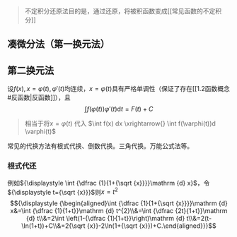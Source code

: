 > 不定积分还原法目的是，通过还原，将被积函数变成[[常见函数的不定积分]]

## 凑微分法（第一换元法）

## 第二换元法
设${\displaystyle f(x),x=\varphi (t),\varphi '(t)}$均连续，${\displaystyle x=\varphi (t)}$具有严格单调性（保证了存在[[1.2函数概念#反函数|反函数]]），且$${\displaystyle \int f(\varphi (t))\varphi '(t)\mathrm {d} t=F(t)+C}$$
>相当于将$x= \varphi(t)$ 代入 $\int f(x) dx \xrightarrow{} \int f(\varphi(t))d \varphi(t)$


常见的代换方法有根式代换、倒数代换。三角代换。万能公式法等。
### 根式代还
例如${\displaystyle \int {\dfrac {1}{1+{\sqrt {x}}}}\mathrm {d} x}$，令${\displaystyle t={\sqrt {x}}}$则${\displaystyle x=t^{2}}$
$${\displaystyle {\begin{aligned}\int {\dfrac {1}{1+{\sqrt {x}}}}\mathrm {d} x&=\int {\dfrac {1}{1+t}}\mathrm {d} t^{2}\\&=\int {\dfrac {2t}{1+t}}\mathrm {d} t\\&=2\int \left(1-{\dfrac {1}{1+t}}\right)\mathrm {d} t\\&=2(t-\ln(1+t))+C\\&=2{\sqrt {x}}-2\ln(1+{\sqrt {x}})+C.\end{aligned}}}$$
										